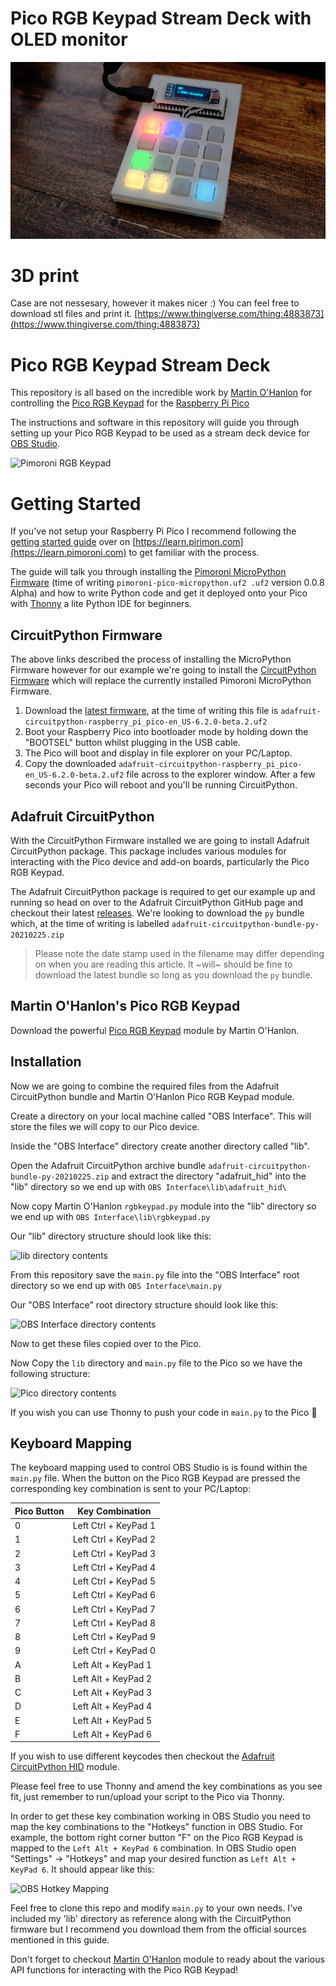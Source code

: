 # Pico RGB Keypad Stream Deck with OLED monitor
![lib directory contents](/images/oled_mod.jpg)

# 3D print
Case are not nessesary, however it makes nicer :)
You can feel free to download stl files and print it.
[https://www.thingiverse.com/thing:4883873](https://www.thingiverse.com/thing:4883873)

# Pico RGB Keypad Stream Deck
This repository is all based on the incredible work by [Martin O'Hanlon](https://github.com/martinohanlon/pico-rgbkeypad) for controlling the [Pico RGB Keypad](https://shop.pimoroni.com/products/pico-rgb-keypad-base) for the [Raspberry Pi Pico](https://www.raspberrypi.org/documentation/pico/getting-started/)

The instructions and software in this repository will guide you through setting up your Pico RGB Keypad to be used as a stream deck device for [OBS Studio](https://obsproject.com).

![Pimoroni RGB Keypad](https://cdn.shopify.com/s/files/1/0174/1800/products/pico-addons-2_1024x1024.jpg?v=1611177905)

# Getting Started
If you've not setup your Raspberry Pi Pico I recommend following the [getting started guide](https://learn.pimoroni.com/tutorial/hel/getting-started-with-pico) over on [https://learn.pirimon.com](https://learn.pimoroni.com) to get familiar with the process.

The guide will talk you through installing the [Pimoroni MicroPython Firmware](https://github.com/pimoroni/pimoroni-pico/releases) (time of writing `pimoroni-pico-micropython.uf2 .uf2` version 0.0.8 Alpha) and how to write Python code and get it deployed onto your Pico with [Thonny](https://thonny.org/) a lite Python IDE for beginners.

## CircuitPython Firmware
The above links described the process of installing the MicroPython Firmware however for our example we're going to install the [CircuitPython Firmware](https://circuitpython.org/board/raspberry_pi_pico/) which will replace the currently installed Pimoroni MicroPython Firmware.

1) Download the [latest firmware](https://circuitpython.org/board/raspberry_pi_pico/), at the time of writing this file is `adafruit-circuitpython-raspberry_pi_pico-en_US-6.2.0-beta.2.uf2`
1) Boot your Raspberry Pico into bootloader mode by holding down the "BOOTSEL" button whilst plugging in the USB cable.
1) The Pico will boot and display in file explorer on your PC/Laptop.
1) Copy the downloaded `adafruit-circuitpython-raspberry_pi_pico-en_US-6.2.0-beta.2.uf2` file across to the explorer window.  After a few seconds your Pico will reboot and you'll be running CircuitPython.

## Adafruit CircuitPython
With the CircuitPython Firmware installed we are going to install Adafruit CircuitPython package.  This package includes various modules for interacting with the Pico device and add-on boards, particularly the Pico RGB Keypad. 

The Adafruit CircuitPython package is required to get our example up and running so head on over to the Adafruit CircuitPython GitHub page and checkout their latest [releases](https://github.com/adafruit/Adafruit_CircuitPython_Bundle/releases).  We're looking to download the `py` bundle which, at the time of writing is labelled `adafruit-circuitpython-bundle-py-20210225.zip`

> Please note the date stamp used in the filename may differ depending on when you are reading this article.  It ~will~ should be fine to download the latest bundle so long as you download the `py` bundle.

## Martin O'Hanlon's Pico RGB Keypad
Download the powerful [Pico RGB Keypad](https://github.com/martinohanlon/pico-rgbkeypad/blob/main/rgbkeypad/rgbkeypad.py) module by Martin O'Hanlon.  

## Installation
Now we are going to combine the required files from the Adafruit CircuitPython bundle and Martin O'Hanlon Pico RGB Keypad module.

Create a directory on your local machine called "OBS Interface".  This will store the files we will copy to our Pico device.

Inside the "OBS Interface" directory create another directory called "lib".

Open the Adafruit CircuitPython archive bundle `adafruit-circuitpython-bundle-py-20210225.zip` and extract the directory "adafruit_hid" into the "lib" directory so we end up with `OBS Interface\lib\adafruit_hid\`

Now copy Martin O'Hanlon `rgbkeypad.py` module into the "lib" directory so we end up with `OBS Interface\lib\rgbkeypad.py`

Our "lib" directory structure should look like this:

![lib directory contents](/images/lib_contents.png)

From this repository save the `main.py` file into the "OBS Interface" root directory so we end up with `OBS Interface\main.py`

Our "OBS Interface" root directory structure should look like this:

![OBS Interface directory contents](/images/root_contents.png)

Now to get these files copied over to the Pico.

Now Copy the `lib` directory and `main.py` file to the Pico so we have the following structure:

![Pico directory contents](/images/pico_contents.png)

If you wish you can use Thonny to push your code in `main.py` to the Pico 🙂

## Keyboard Mapping
The keyboard mapping used to control OBS Studio is is found within the `main.py` file.  When the button on the Pico RGB Keypad are pressed the corresponding key combination is sent to your PC/Laptop:

| Pico Button  	| Key Combination   	|
|---	        |---	                |
| 0   	        | Left Ctrl + KeyPad 1  |
| 1  	        | Left Ctrl + KeyPad 2  |
| 2  	        | Left Ctrl + KeyPad 3  |
| 3  	        | Left Ctrl + KeyPad 4  |
| 4  	        | Left Ctrl + KeyPad 5  |
| 5  	        | Left Ctrl + KeyPad 6  |
| 6  	        | Left Ctrl + KeyPad 7  |
| 7  	        | Left Ctrl + KeyPad 8  |
| 8  	        | Left Ctrl + KeyPad 9  |
| 9  	        | Left Ctrl + KeyPad 0  |
| A  	        | Left Alt + KeyPad 1   |
| B  	        | Left Alt + KeyPad 2   |
| C  	        | Left Alt + KeyPad 3   |
| D  	        | Left Alt + KeyPad 4   |
| E  	        | Left Alt + KeyPad 5   |
| F  	        | Left Alt + KeyPad 6   |

If you wish to use different keycodes then checkout the [Adafruit CircuitPython HID](https://github.com/adafruit/Adafruit_CircuitPython_HID/blob/master/adafruit_hid/keycode.py) module.

Please feel free to use Thonny and amend the key combinations as you see fit, just remember to run/upload your script to the Pico via Thonny. 

In order to get these key combination working in OBS Studio you need to map the key combinations to the "Hotkeys" function in OBS Studio. For example, the bottom right corner button "F" on the Pico RGB Keypad is mapped to the `Left Alt + KeyPad 6` combination.  In OBS Studio open "Settings" -> "Hotkeys" and map your desired function as `Left Alt + KeyPad 6`.  It should appear like this:

![OBS Hotkey Mapping](/images/obs_hotkey.png)

Feel free to clone this repo and modify `main.py` to your own needs. I've included my 'lib' directory as reference along with the CircuitPython firmware but I recommend you download them from the official sources mentioned in this guide.

Don't forget to checkout [Martin O'Hanlon](https://github.com/martinohanlon/pico-rgbkeypad) module to ready about the various API functions for interacting with the Pico RGB Keypad!

